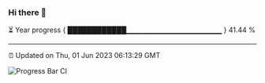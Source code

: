 ### Hi there 👋

⏳ Year progress { ████████████▁▁▁▁▁▁▁▁▁▁▁▁▁▁▁▁▁▁ } 41.44 %

---

⏰ Updated on Thu, 01 Jun 2023 06:13:29 GMT

![Progress Bar CI](https://github.com/liununu/liununu/workflows/Progress%20Bar%20CI/badge.svg)
